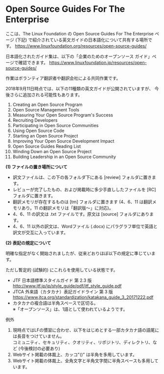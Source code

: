 # Open Source Guides For The Enterprise

ここは、The Linux Foundation の Open Source Guides For The Enterprise ページ (下記) 
で紹介されている英文ガイドの日本語化について共有する場所です。
https://www.linuxfoundation.org/resources/open-source-guides/ 

日本語化されたガイド集は、以下の「企業のためのオープンソース ガイド」ページで確認できます。
https://www.linuxfoundation.jp/resources/open-source-guides/ 

作業はボランティア翻訳者や翻訳会社による共同作業です。

2018年9月11日時点では、以下の11種類の英文ガイドが公開されていますが、
今後さらに追加される可能性もあります。

1. Creating an Open Source Program
2. Open Source Management Tools
3. Measuring Your Open Source Program's Success
4. Recruiting Developers
5. Participating in Open Source Communities
6. Using Open Source Code
7. Starting an Open Source Project
8. Improving Your Open Source Development Impact
9. Open Source Guides Reading List
10. Winding Down an Open Source Project
11. Building Leadership in an Open Source Community

**(1) ファイルの置き場所について**

* 訳文ファイルは、この下の各フォルダ下にある [review] フォルダに置きます。
* レビューが完了したもの、および掲載時に多少手直ししたファイルを [RC] フォルダに置きます。
* 翻訳メモリが存在するものは [tm] フォルダに置きます (4、6、11 は翻訳メモリあり。11 の翻訳メモリは「翻訳版～」に対応)。
* 4、6、11 の訳文は .txt ファイルです。原文は [source] フォルダにあります。
* 4、6、11 以外の訳文は、Wordファイル (.docx) にパラグラフ単位で英語と訳文が交互に入っています。

**(2) 表記の規定について**

明確な指定がなく開始されましたが、従来どおりほぼ以下の規定に準じています。

ただし暫定的 (試験的) にこれらを使用している状態です。

* JTF 日本語標準スタイルガイド  第 2.3 版  
http://www.jtf.jp/jp/style_guide/pdf/jtf_style_guide.pdf  
* JTCA  外来語（カタカナ）表記ガイドライン 第 3 版  
https://www.jtca.org/standardization/katakana_guide_3_20171222.pdf
* カタカナの複合語は半角スペースで区切る。  
※「オープンソース」は、1語として使われているようです。

例外
1. 現時点ではLFの慣習に合わせ、以下をはじめとする一部カタカナ語の語尾には長音をつけていません。  
コミュニティ、セキュリティ、クオリティ、リポジトリ、ディレクトリ、など (今後検討の必要あり)
2. Webサイト掲載の体裁上、カッコ"()" は半角を多用しています。
3. Webサイト掲載の体裁上、全角文字と半角文字間に半角スペースも多用しています。

